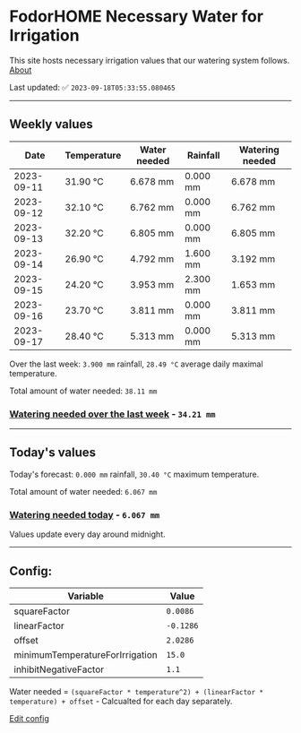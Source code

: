 # FodorHOME Necessary Water for Irrigation

This site hosts necessary irrigation values that our watering system follows. [About](https://github.com/redyau/irrigation)

Last updated: ✅ `2023-09-18T05:33:55.080465`

---

## Weekly values

| Date | Temperature | Water needed | Rainfall | Watering needed |
|-----|-----|-----|-----|-----|
| 2023-09-11 | 31.90 °C | 6.678 mm | 0.000 mm | 6.678 mm |
| 2023-09-12 | 32.10 °C | 6.762 mm | 0.000 mm | 6.762 mm |
| 2023-09-13 | 32.20 °C | 6.805 mm | 0.000 mm | 6.805 mm |
| 2023-09-14 | 26.90 °C | 4.792 mm | 1.600 mm | 3.192 mm |
| 2023-09-15 | 24.20 °C | 3.953 mm | 2.300 mm | 1.653 mm |
| 2023-09-16 | 23.70 °C | 3.811 mm | 0.000 mm | 3.811 mm |
| 2023-09-17 | 28.40 °C | 5.313 mm | 0.000 mm | 5.313 mm |


Over the last week: `3.900 mm` rainfall, `28.49 °C` average daily maximal temperature.

Total amount of water needed: `38.11 mm`

### [Watering needed over the last week](lastweek.txt) - `34.21 mm`

---

## Today's values

Today's forecast: `0.000 mm` rainfall, `30.40 °C` maximum temperature.

Total amount of water needed: `6.067 mm`

### [Watering needed today](today.txt) - `6.067 mm`

Values update every day around midnight.

---

## Config:

| Variable | Value |
|-----|-----|
| squareFactor | `0.0086` |
| linearFactor | `-0.1286` |
| offset | `2.0286` |
| minimumTemperatureForIrrigation | `15.0` |
| inhibitNegativeFactor | `1.1` |

Water needed = `(squareFactor * temperature^2) + (linearFactor * temperature) + offset` - Calcualted for each day separately.

[Edit config](https://github.com/RedyAu/irrigation/edit/main/config.json)
